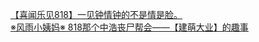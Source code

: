[【喜闻乐见818】一见钟情钟的不是情是脸。](http://tieba.baidu.com/p/2302217055?see_lz=1&pn=)   
[※风雨小姨妈※  818那个中浩丧尸帮会——【建萌大业】的趣事](http://tieba.baidu.com/p/2302740109?see_lz=1&pn=)   
